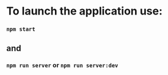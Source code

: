 # To launch the application use:
### `npm start`
## and
### `npm run server` or `npm run server:dev`
